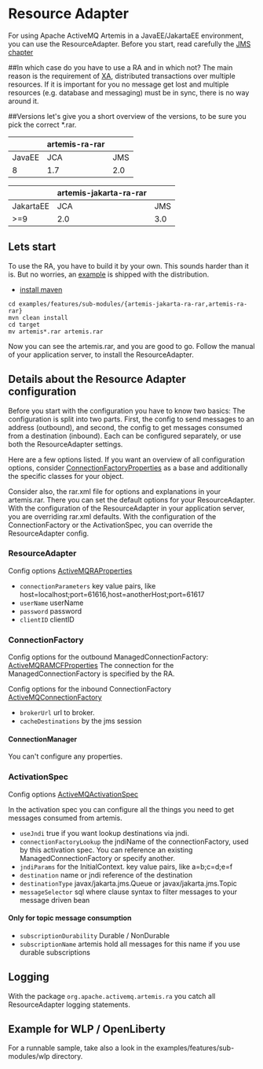 # Resource Adapter

For using Apache ActiveMQ Artemis in a JavaEE/JakartaEE environment, you can use the ResourceAdapter. Before you 
start, read carefully the [JMS chapter](using-jms.md) 

##In which case do you have to use a RA and in which not?
The main reason is the requirement of 
[XA](https://jakarta.ee/specifications/transactions/2.0/jakarta-transactions-spec-2.0.html), distributed 
transactions over multiple resources. If it is important for you no message get lost and multiple resources (e.g. 
database and messaging) must be in sync, there is no way around it.

##Versions
let's give you a short overview of the versions, to be sure you pick the correct *.rar.

|        | artemis-ra-rar  |     |
| ------ | --------------- | --- |
| JavaEE | JCA             | JMS |
| 8      | 1.7             | 2.0 |

| | artemis-jakarta-ra-rar |     |
| --------- | ------------ | --- |
| JakartaEE | JCA          | JMS |
| \>=9      | 2.0          | 3.0 | 

## Lets start
To use the RA, you have to build it by your own. This sounds harder than it is. But no worries, an 
[example](examples.md) 
is shipped with the distribution.

* [install maven](https://maven.apache.org/install.html)

```shell
cd examples/features/sub-modules/{artemis-jakarta-ra-rar,artemis-ra-rar}
mvn clean install
cd target
mv artemis*.rar artemis.rar
```
Now you can see the artemis.rar, and you are good to go. Follow the manual of your application server, to install the
ResourceAdapter.

## Details about the Resource Adapter configuration

Before you start with the configuration you have to know two basics: The configuration is split into two 
parts. First, the config to send messages to an address (outbound), and second, the config to get messages consumed 
from a destination (inbound). Each can be configured separately, or use both the ResourceAdapter settings.

Here are a few options listed. If you want an overview of all configuration options, consider
[ConnectionFactoryProperties](https://github.com/apache/activemq-artemis/blob/main/artemis-ra/src/main/java/org/apache/activemq/artemis/ra/ConnectionFactoryProperties.java)
as a base and additionally the specific classes for your object.

Consider also, the rar.xml file for options and explanations in your artemis.rar. There you can set the default options
for your ResourceAdapter. With the configuration of the ResourceAdapter in your application server, you are overriding rar.xml
defaults. With the configuration of the ConnectionFactory or the ActivationSpec, you can override the 
ResourceAdapter config.

### ResourceAdapter
Config options 
[ActiveMQRAProperties](https://github.com/apache/activemq-artemis/blob/main/artemis-ra/src/main/java/org/apache/activemq/artemis/ra/ActiveMQRAProperties.java)

- `connectionParameters` key value pairs, like host=localhost;port=61616,host=anotherHost;port=61617
- `userName` userName
- `password` password
- `clientID` clientID

### ConnectionFactory
Config options for the outbound ManagedConnectionFactory:
[ActiveMQRAMCFProperties](https://github.com/apache/activemq-artemis/blob/main/artemis-ra/src/main/java/org/apache/activemq/artemis/ra/ActiveMQRAMCFProperties.java)
The connection for the ManagedConnectionFactory is specified by the RA.

Config options for the inbound ConnectionFactory
[ActiveMQConnectionFactory](https://github.com/apache/activemq-artemis/blob/main/artemis-jms-client/src/main/java/org/apache/activemq/artemis/jms/client/ActiveMQConnectionFactory.java)
- `brokerUrl` url to broker.
- `cacheDestinations` by the jms session
#### ConnectionManager
You can't configure any properties.
### ActivationSpec
Config options 
[ActiveMQActivationSpec](https://github.com/apache/activemq-artemis/blob/main/artemis-ra/src/main/java/org/apache/activemq/artemis/ra/inflow/ActiveMQActivationSpec.java)

In the activation spec you can configure all the things you need to get messages consumed from artemis.
- `useJndi` true if you want lookup destinations via jndi.
- `connectionFactoryLookup` the jndiName of the connectionFactory, used by this activation spec. You can reference 
  an existing ManagedConnectionFactory or specify another.
- `jndiParams` for the InitialContext. key value pairs, like a=b;c=d;e=f
- `destination` name or jndi reference of the destination
- `destinationType` javax/jakarta.jms.Queue or javax/jakarta.jms.Topic
- `messageSelector` sql where clause syntax to filter messages to your message driven bean
#### Only for topic message consumption
- `subscriptionDurability` Durable / NonDurable
- `subscriptionName` artemis hold all messages for this name if you use durable subscriptions 

## Logging
With the package `org.apache.activemq.artemis.ra` you catch all ResourceAdapter logging statements.

## Example for WLP / OpenLiberty
For a runnable sample, take also a look in the examples/features/sub-modules/wlp directory.